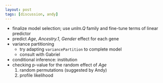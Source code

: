 ```yaml
---
layout: post
tags: [discussion, andy]
---
```


* finalize model selection; use *unlm.Q* family and fine-tune terms of linear predictor
* predict *Age*, *Ancestry.1*, *Gender* effect for each gene
* variance partitioning
    * try adapting `variancePartition` to complete model
    * consult with Gabriel
* conditional inference: institution
* checking p-value for the random effect of *Age*
    1. random permutations (suggested by Andy)
    1. profile likelihood
